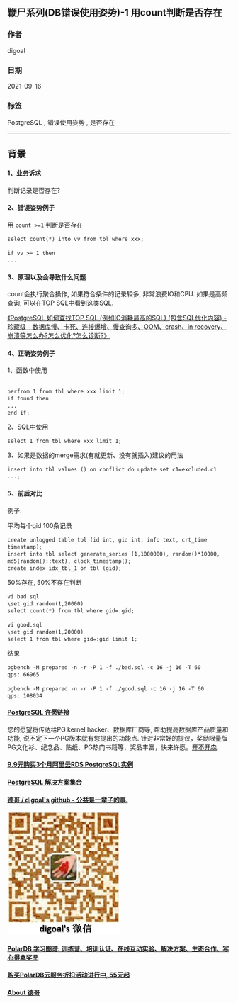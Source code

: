 ## 鞭尸系列(DB错误使用姿势)-1 用count判断是否存在  
  
### 作者  
digoal  
  
### 日期  
2021-09-16  
  
### 标签  
PostgreSQL , 错误使用姿势 , 是否存在   
  
----  
  
## 背景  
  
#### 1、业务诉求  
判断记录是否存在?  
  
#### 2、错误姿势例子  
用 `count >=1` 判断是否存在  
  
```  
select count(*) into vv from tbl where xxx;  
  
if vv >= 1 then  
...  
```  
  
#### 3、原理以及会导致什么问题  
count会执行聚合操作, 如果符合条件的记录较多, 非常浪费IO和CPU. 如果是高频查询, 可以在TOP SQL中看到这类SQL.   
  
[《PostgreSQL 如何查找TOP SQL (例如IO消耗最高的SQL) (包含SQL优化内容) - 珍藏级 - 数据库慢、卡死、连接爆增、慢查询多、OOM、crash、in recovery、崩溃等怎么办?怎么优化?怎么诊断?》](../201704/20170424_06.md)    
  
#### 4、正确姿势例子  
1、函数中使用  
```  
  
perfrom 1 from tbl where xxx limit 1;  
if found then  
...  
end if;  
```  
  
2、SQL中使用  
```  
select 1 from tbl where xxx limit 1;  
```  
  
3、如果是数据的merge需求(有就更新、没有就插入)建议的用法  
```  
insert into tbl values () on conflict do update set c1=excluded.c1 ...;   
```  
  
#### 5、前后对比  
例子:  
  
平均每个gid 100条记录  
  
```  
create unlogged table tbl (id int, gid int, info text, crt_time timestamp);  
insert into tbl select generate_series (1,1000000), random()*10000, md5(random()::text), clock_timestamp();  
create index idx_tbl_1 on tbl (gid);  
```  
  
50%存在, 50%不存在判断  
  
```  
vi bad.sql  
\set gid random(1,20000)   
select count(*) from tbl where gid=:gid;  
  
vi good.sql  
\set gid random(1,20000)  
select 1 from tbl where gid=:gid limit 1;  
```  
  
结果  
  
```  
pgbench -M prepared -n -r -P 1 -f ./bad.sql -c 16 -j 16 -T 60  
qps: 66965  
  
pgbench -M prepared -n -r -P 1 -f ./good.sql -c 16 -j 16 -T 60  
qps: 108034  
```  
  
  
#### [PostgreSQL 许愿链接](https://github.com/digoal/blog/issues/76 "269ac3d1c492e938c0191101c7238216")
您的愿望将传达给PG kernel hacker、数据库厂商等, 帮助提高数据库产品质量和功能, 说不定下一个PG版本就有您提出的功能点. 针对非常好的提议，奖励限量版PG文化衫、纪念品、贴纸、PG热门书籍等，奖品丰富，快来许愿。[开不开森](https://github.com/digoal/blog/issues/76 "269ac3d1c492e938c0191101c7238216").  
  
  
#### [9.9元购买3个月阿里云RDS PostgreSQL实例](https://www.aliyun.com/database/postgresqlactivity "57258f76c37864c6e6d23383d05714ea")
  
  
#### [PostgreSQL 解决方案集合](https://yq.aliyun.com/topic/118 "40cff096e9ed7122c512b35d8561d9c8")
  
  
#### [德哥 / digoal's github - 公益是一辈子的事.](https://github.com/digoal/blog/blob/master/README.md "22709685feb7cab07d30f30387f0a9ae")
  
  
![digoal's wechat](../pic/digoal_weixin.jpg "f7ad92eeba24523fd47a6e1a0e691b59")
  
  
#### [PolarDB 学习图谱: 训练营、培训认证、在线互动实验、解决方案、生态合作、写心得拿奖品](https://www.aliyun.com/database/openpolardb/activity "8642f60e04ed0c814bf9cb9677976bd4")
  
  
#### [购买PolarDB云服务折扣活动进行中, 55元起](https://www.aliyun.com/activity/new/polardb-yunparter?userCode=bsb3t4al "e0495c413bedacabb75ff1e880be465a")
  
  
#### [About 德哥](https://github.com/digoal/blog/blob/master/me/readme.md "a37735981e7704886ffd590565582dd0")
  
